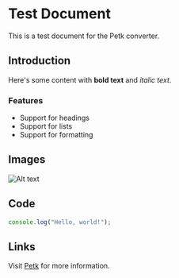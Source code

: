 # Test Document

This is a test document for the Petk converter.

## Introduction

Here's some content with **bold text** and *italic text*.

### Features

- Support for headings
- Support for lists
- Support for formatting

## Images

![Alt text](example.jpg "Image title")

## Code

```javascript
console.log("Hello, world!");
```

## Links

Visit [Petk](https://github.com/petk/petk) for more information.